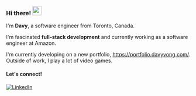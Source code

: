 ### Hi there! <img src="https://emojis.slackmojis.com/emojis/images/1536351075/4594/blob-wave.gif" width="25"/>

I'm **Davy**, a software engineer from Toronto, Canada.

I'm fascinated **full-stack development** and currently working as a software engineer at Amazon.

I'm currently developing on a new portfolio, https://portfolio.davyvong.com/. Outside of work, I play a lot of video games.

#### Let's connect!
[<img alt="LinkedIn" src="https://img.shields.io/badge/linkedin-%20?style=for-the-badge&logo=linkedin&logoColor=white&color=%230E76A8">](https://www.linkedin.com/in/davyvong)
